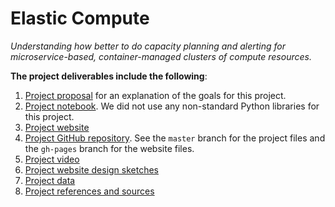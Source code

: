 # Elastic Compute

_Understanding how better to do capacity planning and alerting for microservice-based, container-managed clusters of compute resources._

**The project deliverables include the following**:

1. [Project proposal](https://github.com/harvard-team-pivot/elastic-compute/wiki/Project-Proposal) for an explanation of the goals for this project.
2. [Project notebook](#).  We did not use any non-standard Python libraries for this project.
3. [Project website](http://harvard-team-pivot.github.io/elastic-compute/)
4. [Project GitHub repository](https://github.com/harvard-team-pivot/elastic-compute).  See the `master` branch for the project files and the `gh-pages` branch for the website files.
5. [Project video](#)
6. [Project website design sketches](#)
7. [Project data](#)
8. [Project references and sources](#)
